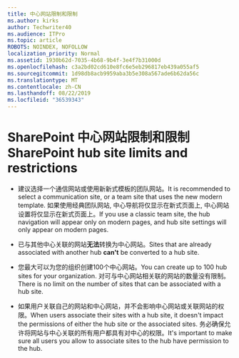 ```yaml
---
title: 中心网站限制和限制
ms.author: kirks
author: Techwriter40
ms.audience: ITPro
ms.topic: article
ROBOTS: NOINDEX, NOFOLLOW
localization_priority: Normal
ms.assetid: 1930b62d-7035-4b68-9b4f-3e4f7b31000d
ms.openlocfilehash: c3a2bd02cd610e8fc6e5eb296817eb439a055af5
ms.sourcegitcommit: 1d98db8acb9959aba3b5e308a567ade6b62da56c
ms.translationtype: MT
ms.contentlocale: zh-CN
ms.lasthandoff: 08/22/2019
ms.locfileid: "36539343"
---
```

# <a name="sharepoint-hub-site-limits-and-restrictions"></a><span data-ttu-id="d9f67-102">SharePoint 中心网站限制和限制</span><span class="sxs-lookup"><span data-stu-id="d9f67-102">SharePoint hub site limits and restrictions</span></span>

- <span data-ttu-id="d9f67-103">建议选择一个通信网站或使用新新式模板的团队网站。</span><span class="sxs-lookup"><span data-stu-id="d9f67-103">It is recommended to select a communication site, or a team site that uses the new modern template.</span></span> <span data-ttu-id="d9f67-104">如果使用经典团队网站, 中心导航将仅显示在新式页面上, 中心网站设置将仅显示在新式页面上。</span><span class="sxs-lookup"><span data-stu-id="d9f67-104">If you use a classic team site, the hub navigation will appear only on modern pages, and hub site settings will only appear on modern pages.</span></span>

- <span data-ttu-id="d9f67-105">已与其他中心关联的网站**无法**转换为中心网站。</span><span class="sxs-lookup"><span data-stu-id="d9f67-105">Sites that are already associated with another hub **can't** be converted to a hub site.</span></span> 

- <span data-ttu-id="d9f67-106">您最大可以为您的组织创建100个中心网站。</span><span class="sxs-lookup"><span data-stu-id="d9f67-106">You can create up to 100 hub sites for your organization.</span></span> <span data-ttu-id="d9f67-107">对可与中心网站相关联的网站的数量没有限制。</span><span class="sxs-lookup"><span data-stu-id="d9f67-107">There is no limit on the number of sites that can be associated with a hub site.</span></span>

- <span data-ttu-id="d9f67-108">如果用户关联自己的网站和中心网站，并不会影响中心网站或关联网站的权限。</span><span class="sxs-lookup"><span data-stu-id="d9f67-108">When users associate their sites with a hub site, it doesn't impact the permissions of either the hub site or the associated sites.</span></span> <span data-ttu-id="d9f67-109">务必确保允许将网站与中心关联的所有用户都具有对中心的权限。</span><span class="sxs-lookup"><span data-stu-id="d9f67-109">It's important to make sure all users you allow to associate sites to the hub have permission to the hub.</span></span>



